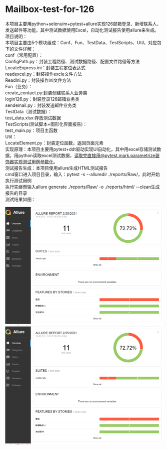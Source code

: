 # Mailbox-test-for-126
本项目主要用python+selenuim+pytest+allure实现126邮箱登录、新增联系人、发送邮件等功能。其中测试数据使用Excel，自动化测试报告使用allure来生成。  
项目说明：  
本项目主要由5个模块组成：Conf、Fun、TestData、TestScripts、Util，对应包下的文件详解：  
            conf（常用配置）：  
                 ConfigPath.py：封装工程路径、测试数据路径、配置文件路径等方法  
                 LocateExpress.ini：封装工程定位表达式  
                 readexcel.py：封装操作excle文件方法  
                 ReadIni.py：封装操作ini文件方法  
            Fun（业务）：  
                 create_contact.py:封装创建联系人业务类  
                 login126.py：封装登录126邮箱业务类  
                 sendemail.py：封装发送邮件业务类  
            TestData（测试数据）：  
                 test_data.xlsx:存放测试数据  
            TestScripts(测试脚本+图形化界面报告)：  
                 test_main.py：项目主函数  
            Util：  
                 LocateElement.py：封装定位函数，返回页面元素  
实现原理：本项目主要用pytest+ddt驱动实现UI自动化，其中用excel存储测试数据，用python读取excel测试数据，读取完直接用@pytest.mark.parametrize装饰器实现测试用例参数化。  
测试报告生成：本项目使用allure生成HTML测试报告  
             cmd窗口进入项目目录，输入：pytest -s --alluredir ./reports/Raw/，此时开始执行测试用例  
             执行完继而输入allure generate ./reports/Raw/ -o ./reports/html/ --clean生成报告的目录  
测试结果如图：  
<p>
<img src="result.png"/>
<img src="./result.jpg"/>
</p>
